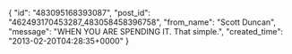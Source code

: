 {
   "id": "483095168393087",
   "post_id": "462493170453287_483058458396758",
   "from_name": "Scott Duncan",
   "message": "WHEN YOU ARE SPENDING IT. That simple.",
   "created_time": "2013-02-20T04:28:35+0000"
 }
